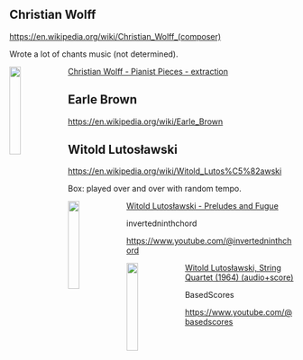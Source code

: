 ## Christian Wolff

https://en.wikipedia.org/wiki/Christian_Wolff_(composer)

Wrote a lot of chants music (not determined).

[<img src="http://i3.ytimg.com/vi/yFtjojiEWPE/hqdefault.jpg" width=20% height=20% align="left">Christian Wolff - Pianist Pieces - extraction](https://youtu.be/yFtjojiEWPE)




## Earle Brown

https://en.wikipedia.org/wiki/Earle_Brown

## Witold Lutosławski

https://en.wikipedia.org/wiki/Witold_Lutos%C5%82awski

Box: played over and over with random tempo.

[<img src="http://i3.ytimg.com/vi/IO9EHiwuGg8/hqdefault.jpg" width=20% height=20% align="left">Witold Lutosławski - Preludes and Fugue](https://youtu.be/IO9EHiwuGg8)

invertedninthchord

https://www.youtube.com/@invertedninthchord


[<img src="http://i3.ytimg.com/vi/483BhgffOO0/hqdefault.jpg" width=20% height=20% align="left">Witold Lutosławski, String Quartet (1964) (audio+score)](https://youtu.be/483BhgffOO0)

BasedScores

https://www.youtube.com/@basedscores


